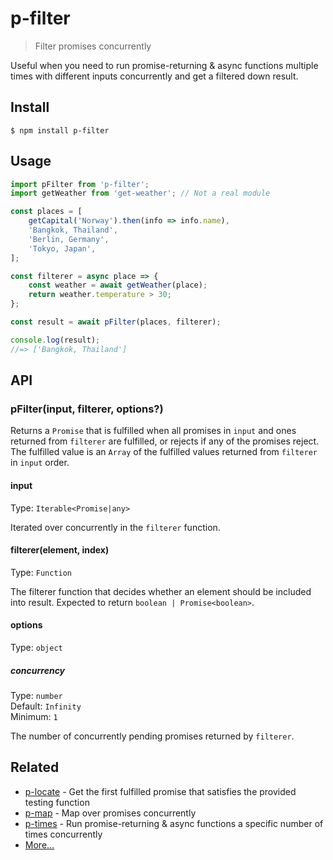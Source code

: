 # p-filter

> Filter promises concurrently

Useful when you need to run promise-returning & async functions multiple times with different inputs concurrently and get a filtered down result.

## Install

```
$ npm install p-filter
```

## Usage

```js
import pFilter from 'p-filter';
import getWeather from 'get-weather'; // Not a real module

const places = [
	getCapital('Norway').then(info => info.name),
	'Bangkok, Thailand',
	'Berlin, Germany',
	'Tokyo, Japan',
];

const filterer = async place => {
	const weather = await getWeather(place);
	return weather.temperature > 30;
};

const result = await pFilter(places, filterer);

console.log(result);
//=> ['Bangkok, Thailand']
```

## API

### pFilter(input, filterer, options?)

Returns a `Promise` that is fulfilled when all promises in `input` and ones returned from `filterer` are fulfilled, or rejects if any of the promises reject. The fulfilled value is an `Array` of the fulfilled values returned from `filterer` in `input` order.

#### input

Type: `Iterable<Promise|any>`

Iterated over concurrently in the `filterer` function.

#### filterer(element, index)

Type: `Function`

The filterer function that decides whether an element should be included into result. Expected to return `boolean | Promise<boolean>`.

#### options

Type: `object`

##### concurrency

Type: `number`\
Default: `Infinity`\
Minimum: `1`

The number of concurrently pending promises returned by `filterer`.

## Related

- [p-locate](https://github.com/sindresorhus/p-locate) - Get the first fulfilled promise that satisfies the provided testing function
- [p-map](https://github.com/sindresorhus/p-map) - Map over promises concurrently
- [p-times](https://github.com/sindresorhus/p-times) - Run promise-returning & async functions a specific number of times concurrently
- [More…](https://github.com/sindresorhus/promise-fun)
